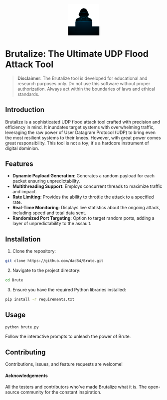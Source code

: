 <p align="center">
  <img src="banner.png" alt="Banner" width="20%">
</p>


# Brutalize: The Ultimate UDP Flood Attack Tool


> **Disclaimer**: The Brutalize tool is developed for educational and research purposes only. Do not use this software without proper authorization. Always act within the boundaries of laws and ethical standards.

## Introduction

Brutalize is a sophisticated UDP flood attack tool crafted with precision and efficiency in mind. It inundates target systems with overwhelming traffic, leveraging the raw power of User Datagram Protocol (UDP) to bring even the most resilient systems to their knees. However, with great power comes great responsibility. This tool is not a toy; it's a hardcore instrument of digital dominion.

## Features

- **Dynamic Payload Generation**: Generates a random payload for each packet ensuring unpredictability.
- **Multithreading Support**: Employs concurrent threads to maximize traffic and impact.
- **Rate Limiting**: Provides the ability to throttle the attack to a specified rate.
- **Real-Time Monitoring**: Displays live statistics about the ongoing attack, including speed and total data sent.
- **Randomized Port Targeting**: Option to target random ports, adding a layer of unpredictability to the assault.

## Installation

1. Clone the repository:
```bash
git clone https://github.com/dad84/Brute.git
```

2. Navigate to the project directory:
```bash
cd Brute
```

3. Ensure you have the required Python libraries installed:
```bash
pip install -r requirements.txt
```

## Usage
```bash
python brute.py
```
Follow the interactive prompts to unleash the power of Brute.

## Contributing
Contributions, issues, and feature requests are welcome!

#### Acknowledgements
All the testers and contributors who've made Brutalize what it is.
The open-source community for the constant inspiration.
